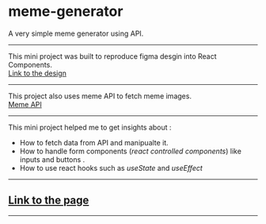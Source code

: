 # meme-generator
A very simple meme generator using API.

-------------------------------------------------------------------------------------------------------------
This mini project was built to reproduce figma desgin into React Components. <br>
<a href="https://www.figma.com/file/MoLwFPHNHJVrzdFurxHzNV/Meme-Generator?type=design&node-id=0-1&mode=design&t=0FJx42BalA1t1feA-0">Link to the design</a>

--------------------------------------------------------------------------------------------------------------------------------
This project also uses meme API to fetch meme images. <br>
<a href="https://imgflip.com/api">Meme API</a>

_________________________________________________________________________________________________________________________________

This mini project helped me to get insights about : 
<ul>
  <li>How to fetch data from API and manipualte it.</li>
  <li>How to handle form components (<em>react controlled components</em>) like inputs and buttons .</li>
  <li>How to use react hooks such as <em>useState</em> and <em>useEffect</em></li>
</ul>

__________________________________________________________________________________________________________________________________

## <a href="https://meme-gen-utsab.netlify.app/">Link to the page </a>
__________________________________________________________________________________________________________________________________
